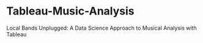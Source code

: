 # Tableau-Music-Analysis
Local Bands Unplugged: A Data Science Approach to Musical Analysis with Tableau
